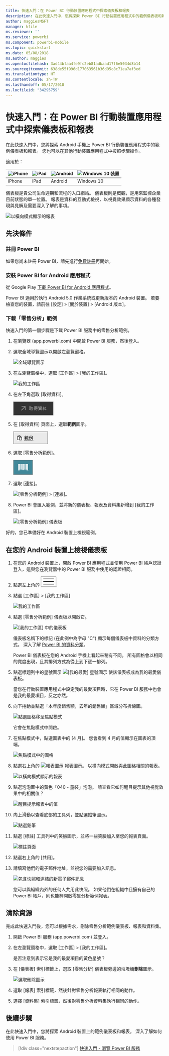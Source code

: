 ```yaml
---
title: 快速入門：在 Power BI 行動裝置應用程式中探索儀表板和報表
description: 在此快速入門中，您將探索 Power BI 行動裝置應用程式中的範例儀表板和報表。
author: maggiesMSFT
manager: kfile
ms.reviewer: ''
ms.service: powerbi
ms.component: powerbi-mobile
ms.topic: quickstart
ms.date: 05/08/2018
ms.author: maggies
ms.openlocfilehash: 3ad44bfaa4fe9fc2eb81adbaad17f6e5034d8b14
ms.sourcegitcommit: 638de55f996d177063561b36d95c8c71ea7af3ed
ms.translationtype: HT
ms.contentlocale: zh-TW
ms.lasthandoff: 05/17/2018
ms.locfileid: "34295759"
---
```

# <a name="quickstart-explore-dashboards-and-reports-in-the-power-bi-mobile-apps"></a>快速入門：在 Power BI 行動裝置應用程式中探索儀表板和報表
在此快速入門中，您將探索 Android 手機上 Power BI 行動裝置應用程式中的範例儀表板和報表。 您也可以在其他行動裝置應用程式中按照步驟操作。 

適用於︰

| ![iPhone](media/mobile-apps-quickstart-view-dashboard-report/iphone-logo-30-px.png) | ![iPad](media/mobile-apps-quickstart-view-dashboard-report/ipad-logo-30-px.png) | ![Android ](media/mobile-apps-quickstart-view-dashboard-report/android-logo-30-px.png) | ![Windows 10 裝置](media/mobile-apps-quickstart-view-dashboard-report/win-10-logo-30-px.png) |
|:--- |:--- |:--- |:--- |
| iPhone | iPad | Android | Windows 10 |

儀表板是貴公司生命週期和流程的入口網站。 儀表板則是概觀，是用來監控企業目前狀態的單一位置。 報表是資料的互動式檢視，以視覺效果顯示資料的各種發現與見解及需要深入了解的事項。 

![以橫向模式顯示的報表](media/mobile-apps-quickstart-view-dashboard-report/power-bi-android-quickstart-report.png)

## <a name="prerequisites"></a>先決條件

### <a name="sign-up-for-power-bi"></a>註冊 Power BI
如果您尚未註冊 Power BI，請先進行[免費註冊](https://app.powerbi.com/signupredirect?pbi_source=web)再開始。

### <a name="install-the-power-bi-for-android-app"></a>安裝 Power BI for Android 應用程式
從 Google Play [下載 Power BI for Android 應用程式](http://go.microsoft.com/fwlink/?LinkID=544867)。

Power BI 適用於執行 Android 5.0 作業系統或更新版本的 Android 裝置。 若要檢查您的裝置，請前往 [設定] > [關於裝置] > [Android 版本]。

### <a name="download-the-retail-analysis-sample"></a>下載「零售分析」範例
快速入門的第一個步驟是下載 Power BI 服務中的零售分析範例。

1. 在瀏覽器 (app.powerbi.com) 中開啟 Power BI 服務，然後登入。

1. 選取全域導覽圖示以開啟左瀏覽窗格。

    ![全域導覽圖示](media/mobile-apps-quickstart-view-dashboard-report/power-bi-android-quickstart-global-nav-icon.png)

2. 在左瀏覽窗格中，選取 [工作區] > [我的工作區]。

    ![我的工作區](media/mobile-apps-quickstart-view-dashboard-report/power-bi-android-quickstart-my-workspace.png)

3. 在左下角選取 [取得資料]。
   
    ![取得資料](media/mobile-apps-quickstart-view-dashboard-report/power-bi-get-data.png)

3. 在 [取得資料] 頁面上，選取**範例**圖示。
   
   ![範例圖示](media/mobile-apps-quickstart-view-dashboard-report/power-bi-samples-icon.png)

4. 選取 [零售分析範例]。
 
    ![零售分析範例](media/mobile-apps-quickstart-view-dashboard-report/power-bi-rs.png)
 
8. 選取 [連接]。  
  
   ![[零售分析範例] > [連線]。](media/mobile-apps-quickstart-view-dashboard-report/retail16.png)
   
5. Power BI 會匯入範例，並將新的儀表板、報表及資料集新增到 [我的工作區]。
   
   ![[零售分析範例] 儀表板](media/mobile-apps-quickstart-view-dashboard-report/power-bi-service-opportunity-sample.png)

好的，您已準備好在 Android 裝置上檢視範例。

## <a name="view-a-dashboard-on-your-android-device"></a>在您的 Android 裝置上檢視儀表板
1. 在您的 Android 裝置上，開啟 Power BI 應用程式並使用 Power BI 帳戶認證登入，這與您在瀏覽器中的 Power BI 服務中使用的認證相同。

1.  點選左上角的 ![全域導覽按鈕](media/mobile-ipad-app-get-started/power-bi-iphone-global-nav-button.png).

2.  點選 [工作區] > [我的工作區]

    ![我的工作區](media/mobile-apps-quickstart-view-dashboard-report/power-bi-android-quickstart-workspaces.png)

3. 點選 [零售分析範例] 儀表板以開啟它。
 
    ![[我的工作區] 中的儀表板](media/mobile-apps-quickstart-view-dashboard-report/power-bi-android-quickstart-open-retail.png)
   
    儀表板名稱下的標記 (在此例中為字母 "C") 顯示每個儀表板中資料的分類方式。 深入了解 [Power BI 的資料分類](service-data-classification.md)。

    Power BI 儀表板在您的 Android 手機上看起來稍有不同。 所有圖格會以相同的寬度出現，且其排列方式為從上到下逐一排列。

4. 點選標題列中的星號圖示 ![[我的最愛] 星號圖示](media/mobile-apps-quickstart-view-dashboard-report/power-bi-android-quickstart-favorite-icon.png) 使該儀表板成為我的最愛儀表板。

    當您在行動裝置應用程式中設定我的最愛項目時，它在 Power BI 服務中也會是我的最愛項目，反之亦然。

4. 向下捲動並點選「本年度銷售額，去年的銷售額」區域分布折線圖。

    ![點選圖格移至焦點模式](media/mobile-apps-quickstart-view-dashboard-report/power-bi-android-quickstart-tap-tile-fave.png)

    它會在焦點模式中開啟。

7. 在焦點模式中，點選圖表中的 [4 月]。 您會看到 4 月的值顯示在圖表的頂端。

    ![焦點模式中的圖格](media/mobile-apps-quickstart-view-dashboard-report/power-bi-android-quickstart-tile-focus.png)

8. 點選右上角的 ![報表圖示](media/mobile-apps-quickstart-view-dashboard-report/power-bi-android-quickstart-report-icon.png) 報表圖示。 以橫向模式開啟與此圖格相關的報表。

    ![以橫向模式顯示的報表](media/mobile-apps-quickstart-view-dashboard-report/power-bi-android-quickstart-report.png)

9. 點選泡泡圖中的黃色「040 - 童裝」泡泡。 請查看它如何醒目提示其他視覺效果中的相關值？ 

    ![醒目提示報表中的值](media/mobile-apps-quickstart-view-dashboard-report/power-bi-android-quickstart-cross-highlight.png)

10. 向上滑動以查看底部的工具列，並點選鉛筆圖示。

    ![點選鉛筆](media/mobile-apps-quickstart-view-dashboard-report/power-bi-android-quickstart-tap-pencil.png)

11. 點選 [標註] 工具列中的笑臉圖示，並將一些笑臉加入至您的報表頁面。
 
    ![標註頁面](media/mobile-apps-quickstart-view-dashboard-report/power-bi-android-quickstart-annotate.png)

12. 點選右上角的 [共用]。

1. 請填寫他們的電子郵件地址，並視您的需要加入訊息。  

    ![包含快照和連結的新電子郵件訊息](media/mobile-apps-quickstart-view-dashboard-report/power-bi-android-quickstart-send-snapshot.png)

    您可以與組織內外的任何人共用此快照。 如果他們在組織中且擁有自己的 Power BI 帳戶，則也能夠開啟零售分析範例報表。

## <a name="clean-up-resources"></a>清除資源

完成此快速入門後，您可以根據需求，刪除零售分析範例儀表板、報表和資料集。

1. 開啟 Power BI 服務 (app.powerbi.com) 並登入。

2. 在左瀏覽窗格中，選取 [工作區] > [我的工作區]。

    是否注意到表示它是我的最愛項目的黃色星號？

3. 在 [儀表板] 索引標籤上，選取 [零售分析] 儀表板旁邊的垃圾桶**刪除**圖示。

    ![選取刪除圖示](media/mobile-apps-quickstart-view-dashboard-report/power-bi-android-quickstart-delete-retail.png)

4. 選取 [報表] 索引標籤，然後針對零售分析報表執行相同的動作。

5. 選擇 [資料集] 索引標籤，然後對零售分析資料集執行相同的動作。


## <a name="next-steps"></a>後續步驟

在此快速入門中，您將探索 Android 裝置上的範例儀表板和報表。 深入了解如何使用 Power BI 服務。 

> [!div class="nextstepaction"]
> [快速入門 - 瀏覽 Power BI 服務](service-the-new-power-bi-experience.md)

